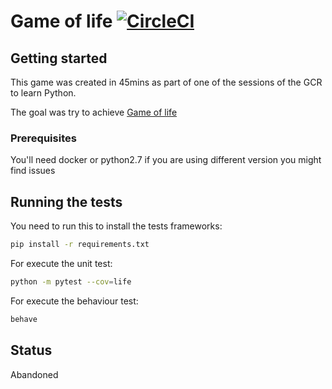 # Game of life [![CircleCI][circlesvg]][circleurl]
## Getting started
This game was created in 45mins as part of one
of the sessions of the GCR to learn Python.

The goal was try to achieve [Game of life][wikipedia] 
### Prerequisites
You'll need docker or python2.7 if you are using different version you might find issues

## Running the tests
You need to run this to install the tests frameworks:
```bash
pip install -r requirements.txt
```
For execute the unit test:
```bash
python -m pytest --cov=life
```
For execute the behaviour test:
```bash
behave
```

## Status
Abandoned

[circlesvg]: https://circleci.com/gh/Saphyel/life/tree/master.svg?style=svg
[circleurl]: https://circleci.com/gh/Saphyel/life/tree/master
[wikipedia]: https://en.wikipedia.org/wiki/Conway%27s_Game_of_Life
